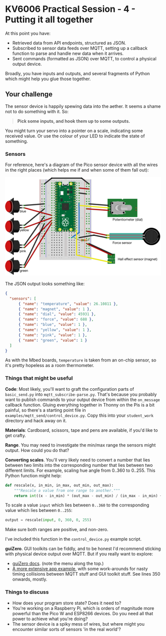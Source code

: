 # KV6006 Practical Session - 4 - Putting it all together

At this point you have:

- Retrieved data from API endpoints, structured as JSON.
- Subscribed to sensor data feeds over MQTT, setting up a callback function to parse and handle new data when it arrives.
- Sent commands (formatted as JSON) over MQTT, to control a physical output device.

Broadly, you have inputs and outputs, and several fragments of Python which might help you glue those together.

## Your challenge

The sensor device is happily spewing data into the aether. It seems a shame not to do something with it. So:

> **Pick some inputs, and hook them up to some outputs.**

You might turn your servo into a pointer on a scale, indicating some received value. Or use the colour of your LED to indicate the state of something.

### Sensors

For reference, here's a diagram of the Pico sensor device with all the wires in the right places (which helps me if and when some of them fall out):

![Alt text](images/Pico_sensors_wiring.png)

The JSON output looks something like:

```json
{
  "sensors": [
      { "name": "temperature", "value": 26.10811 },
      { "name": "magnet", "value": 1 },
      { "name": "dial", "value": 45931 },
      { "name": "force", "value": 688 },
      { "name": "blue", "value": 1 },
      { "name": "yellow", "value": 1 },
      { "name": "pink", "value": 1 },
      { "name": "green", "value": 1 }
  ]
}
```

As with the Mbed boards, `temperature` is taken from an on-chip sensor, so it's pretty hopeless as a room thermometer.

### Things that might be useful

**Code**: Most likely, you'll want to graft the configuration parts of `basic_send.py` into `mqtt_subscribe-parse.py`. That's because you probably want to publish commands to your output device from within the `on_message` callback function. Gluing everything together in Thonny on the Pis is a bit painful, so there's a starting point file in `examples/mqtt_send/control_device.py`. Copy this into your `student_work` directory and hack away on it.

**Materials**: Cardboard, scissors, tape and pens are available, if you'd like to get crafty.

**Range**. You may need to investigate the min/max range the sensors might output. How could you do that?

**Converting scales**. You'll very likely need to convert a number that lies between two limits into the corresponding number that lies between two different limits. For example, scaling hue angle from 0..360 to 0..255. This Python function might help:

```python
def rescale(x, in_min, in_max, out_min, out_max):
    """Rescale a value from one range to another."""
    return int((x - in_min) * (out_max - out_min) / (in_max - in_min) + out_min)
```

To scale a value `input` which lies between `0..360` to the corresponding value which lies between `0..255`:

```python
output = rescale(input, 0, 360, 0, 255)
```

Make sure both ranges are positive, and non-zero.

I've included this function in the `control_device.py` example script.

**guiZero**. GUI toolkits can be fiddly, and to be honest I'd recommend sticking with physical device output over MQTT. But if you really want to explore:

* [guiZero docs](https://lawsie.github.io/guizero/). (note the menu along the top.)
* [A more extensive app example](https://github.com/NUSTEM-UK/vet/blob/main/vet.py), with some work-arounds for nasty timing collisions between MQTT stuff and GUI toolkit stuff. See lines 350 onwards, mostly.

### Things to discuss

- How does your program store state? Does it need to?
- You're working on a Raspberry Pi, which is orders of magnitude more powerful than the Pico W and ESP8266 devices. Do you need all that power to achieve what you're doing?
- The sensor device is a spiky mess of wires, but where might you encounter similar sorts of sensors 'in the real world'?
